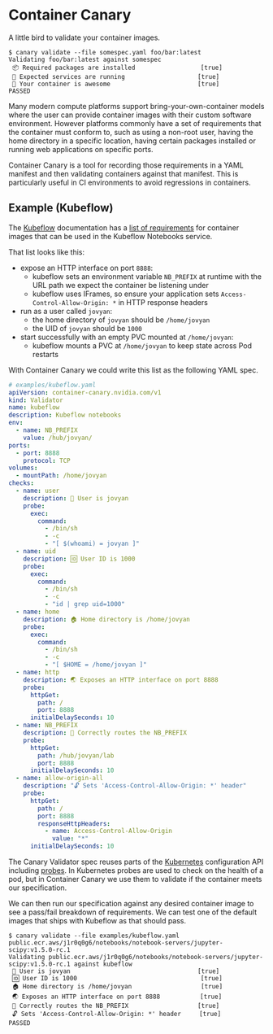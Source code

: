 # Container Canary

A little bird to validate your container images.

```console
$ canary validate --file somespec.yaml foo/bar:latest
Validating foo/bar:latest against somespec
 📦 Required packages are installed                  [true]
 🤖 Expected services are running                    [true]
 🎉 Your container is awesome                        [true]
PASSED
```

Many modern compute platforms support bring-your-own-container models where the user can provide container images with their custom software environment. However platforms commonly have a set of requirements that the container must conform to, such as using a non-root user, having the home directory in a specific location, having certain packages installed or running web applications on specific ports.

Container Canary is a tool for recording those requirements in a YAML manifest and then validating containers against that manifest. This is particularly useful in CI environments to avoid regressions in containers.

## Example (Kubeflow)

The [Kubeflow](https://www.kubeflow.org/) documentation has a [list of requirements](https://www.kubeflow.org/docs/components/notebooks/container-images/#custom-images) for container images that can be used in the Kubeflow Notebooks service.

That list looks like this:

- expose an HTTP interface on port `8888`:
  - kubeflow sets an environment variable `NB_PREFIX` at runtime with the URL path we expect the container be listening under
  - kubeflow uses IFrames, so ensure your application sets `Access-Control-Allow-Origin: *` in HTTP response headers
- run as a user called `jovyan`:
  - the home directory of `jovyan` should be `/home/jovyan`
  - the UID of `jovyan` should be `1000`
- start successfully with an empty PVC mounted at `/home/jovyan`:
  - kubeflow mounts a PVC at `/home/jovyan` to keep state across Pod restarts

With Container Canary we could write this list as the following YAML spec.

```yaml
# examples/kubeflow.yaml
apiVersion: container-canary.nvidia.com/v1
kind: Validator
name: kubeflow
description: Kubeflow notebooks
env:
  - name: NB_PREFIX
    value: /hub/jovyan/
ports:
  - port: 8888
    protocol: TCP
volumes:
  - mountPath: /home/jovyan
checks:
  - name: user
    description: 👩 User is jovyan
    probe:
      exec:
        command:
          - /bin/sh
          - -c
          - "[ $(whoami) = jovyan ]"
  - name: uid
    description: 🆔 User ID is 1000
    probe:
      exec:
        command:
          - /bin/sh
          - -c
          - "id | grep uid=1000"
  - name: home
    description: 🏠 Home directory is /home/jovyan
    probe:
      exec:
        command:
          - /bin/sh
          - -c
          - "[ $HOME = /home/jovyan ]"
  - name: http
    description: 🌏 Exposes an HTTP interface on port 8888
    probe:
      httpGet:
        path: /
        port: 8888
      initialDelaySeconds: 10
  - name: NB_PREFIX
    description: 🧭 Correctly routes the NB_PREFIX
    probe:
      httpGet:
        path: /hub/jovyan/lab
        port: 8888
      initialDelaySeconds: 10
  - name: allow-origin-all
    description: "🔓 Sets 'Access-Control-Allow-Origin: *' header"
    probe:
      httpGet:
        path: /
        port: 8888
        responseHttpHeaders:
          - name: Access-Control-Allow-Origin
            value: "*"
      initialDelaySeconds: 10
```

The Canary Validator spec reuses parts of the [Kubernetes](https://kubernetes.io/) configuration API including [probes](https://kubernetes.io/docs/tasks/configure-pod-container/configure-liveness-readiness-startup-probes/). In Kubernetes probes are used to check on the health of a pod, but in Container Canary we use them to validate if the container meets our specification.

We can then run our specification against any desired container image to see a pass/fail breakdown of requirements. We can test one of the default images that ships with Kubeflow as that should pass.

```console
$ canary validate --file examples/kubeflow.yaml public.ecr.aws/j1r0q0g6/notebooks/notebook-servers/jupyter-scipy:v1.5.0-rc.1
Validating public.ecr.aws/j1r0q0g6/notebooks/notebook-servers/jupyter-scipy:v1.5.0-rc.1 against kubeflow
 👩 User is jovyan                                   [true]
 🆔 User ID is 1000                                  [true]
 🏠 Home directory is /home/jovyan                   [true]
 🌏 Exposes an HTTP interface on port 8888           [true]
 🧭 Correctly routes the NB_PREFIX                   [true]
 🔓 Sets 'Access-Control-Allow-Origin: *' header     [true]
PASSED
```
